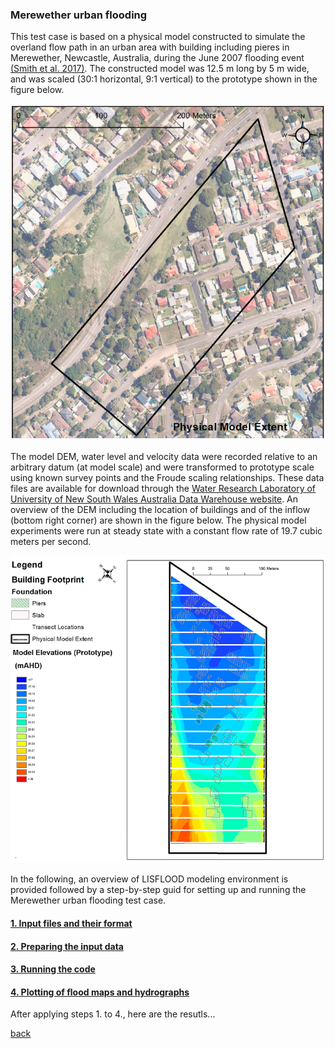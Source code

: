 ### Merewether urban flooding
This test case is based on a physical model constructed to simulate the overland flow path in an urban area with building including pieres in Merewether, Newcastle, Australia, during the June 2007 flooding event [(Smith et al. 2017)](https://www.tandfonline.com/doi/abs/10.1080/15715124.2016.1193510). The constructed model was 12.5 m long by 5 m wide, and was scaled (30:1 horizontal, 9:1 vertical) to the prototype shown in the figure below.

![image](/Figures/mer1.png)


The model DEM, water level and velocity data were recorded relative to an arbitrary datum (at model scale) and were transformed to prototype scale using known survey points and the Froude scaling relationships. These data files are available for download through the [Water Research Laboratory of University of New South Wales Australia Data Warehouse website](http://datawarehouse.wrl.unsw.edu.au/newcastlefloodmodel/). An overview of the DEM including the location of buildings and of the inflow (bottom right corner) are shown in the figure below. The physical model experiments were run at steady state with a constant flow rate of 19.7 cubic meters per second.

![image](/Figures/mer2.png)

In the following, an overview of LISFLOOD modeling environment is provided followed by a step-by-step guid for setting up and running the Merewether urban flooding test case. 


#### [1. Input files and their format](./Merewether1.md)


#### [2. Preparing the input data](./Merewether2.md) 


#### [3. Running the code](./Merewether3.md) 


#### [4. Plotting of flood maps and hydrographs](./Merewether3.md) 


After applying steps 1. to 4., here are the resutls... 



[back](https://www.seamlesswave.com/LISFLOOD8.0.html)
